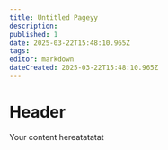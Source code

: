```yaml
---
title: Untitled Pageyy
description: 
published: 1
date: 2025-03-22T15:48:10.965Z
tags: 
editor: markdown
dateCreated: 2025-03-22T15:48:10.965Z
---
```


# Header
Your content hereatatatat